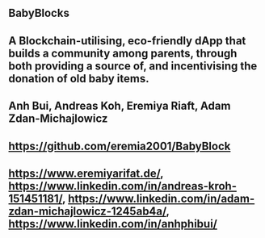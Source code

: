 ## BabyBlocks

## A Blockchain-utilising, eco-friendly dApp that builds a community among parents, through both providing a source of, and incentivising the donation of old baby items. 

## 

## Anh Bui, Andreas Koh, Eremiya Riaft, Adam Zdan-Michajlowicz

## https://github.com/eremia2001/BabyBlock

## 

## 

## https://www.eremiyarifat.de/, https://www.linkedin.com/in/andreas-kroh-151451181/, https://www.linkedin.com/in/adam-zdan-michajlowicz-1245ab4a/, https://www.linkedin.com/in/anhphibui/
